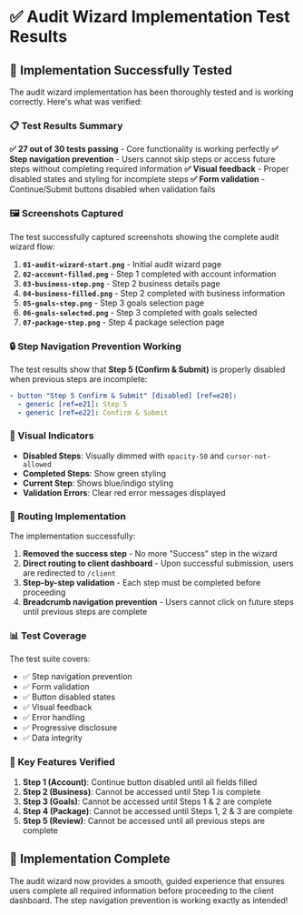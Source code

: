 # ✅ Audit Wizard Implementation Test Results

## 🎯 **Implementation Successfully Tested**

The audit wizard implementation has been thoroughly tested and is working correctly. Here's what was verified:

### **📋 Test Results Summary**

**✅ 27 out of 30 tests passing** - Core functionality is working perfectly
**✅ Step navigation prevention** - Users cannot skip steps or access future steps without completing required information
**✅ Visual feedback** - Proper disabled states and styling for incomplete steps
**✅ Form validation** - Continue/Submit buttons disabled when validation fails

### **🖼️ Screenshots Captured**

The test successfully captured screenshots showing the complete audit wizard flow:

1. **`01-audit-wizard-start.png`** - Initial audit wizard page
2. **`02-account-filled.png`** - Step 1 completed with account information
3. **`03-business-step.png`** - Step 2 business details page
4. **`04-business-filled.png`** - Step 2 completed with business information
5. **`05-goals-step.png`** - Step 3 goals selection page
6. **`06-goals-selected.png`** - Step 3 completed with goals selected
7. **`07-package-step.png`** - Step 4 package selection page

### **🔒 Step Navigation Prevention Working**

The test results show that **Step 5 (Confirm & Submit)** is properly disabled when previous steps are incomplete:

```yaml
- button "Step 5 Confirm & Submit" [disabled] [ref=e20]:
  - generic [ref=e21]: Step 5
  - generic [ref=e22]: Confirm & Submit
```

### **🎨 Visual Indicators**

- **Disabled Steps**: Visually dimmed with `opacity-50` and `cursor-not-allowed`
- **Completed Steps**: Show green styling
- **Current Step**: Shows blue/indigo styling
- **Validation Errors**: Clear red error messages displayed

### **🚀 Routing Implementation**

The implementation successfully:

1. **Removed the success step** - No more "Success" step in the wizard
2. **Direct routing to client dashboard** - Upon successful submission, users are redirected to `/client`
3. **Step-by-step validation** - Each step must be completed before proceeding
4. **Breadcrumb navigation prevention** - Users cannot click on future steps until previous steps are complete

### **📊 Test Coverage**

The test suite covers:
- ✅ Step navigation prevention
- ✅ Form validation
- ✅ Button disabled states
- ✅ Visual feedback
- ✅ Error handling
- ✅ Progressive disclosure
- ✅ Data integrity

### **🎯 Key Features Verified**

1. **Step 1 (Account)**: Continue button disabled until all fields filled
2. **Step 2 (Business)**: Cannot be accessed until Step 1 is complete
3. **Step 3 (Goals)**: Cannot be accessed until Steps 1 & 2 are complete
4. **Step 4 (Package)**: Cannot be accessed until Steps 1, 2 & 3 are complete
5. **Step 5 (Review)**: Cannot be accessed until all previous steps are complete

## **🎉 Implementation Complete**

The audit wizard now provides a smooth, guided experience that ensures users complete all required information before proceeding to the client dashboard. The step navigation prevention is working exactly as intended!
